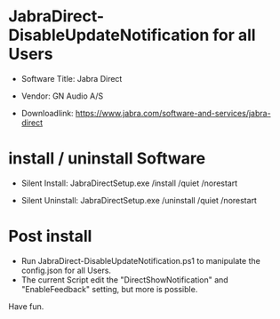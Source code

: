 # JabraDirect-DisableUpdateNotification for all Users
 
* Software Title:	Jabra Direct
* Vendor:	        GN Audio A/S

* Downloadlink:   https://www.jabra.com/software-and-services/jabra-direct 

# install / uninstall Software

* Silent Install:	  JabraDirectSetup.exe /install /quiet /norestart

* Silent Uninstall:	JabraDirectSetup.exe /uninstall /quiet /norestart

# Post install

* Run JabraDirect-DisableUpdateNotification.ps1 to manipulate the config.json for all Users.
* The current Script edit the "DirectShowNotification" and "EnableFeedback" setting, but more is possible.

Have fun.
